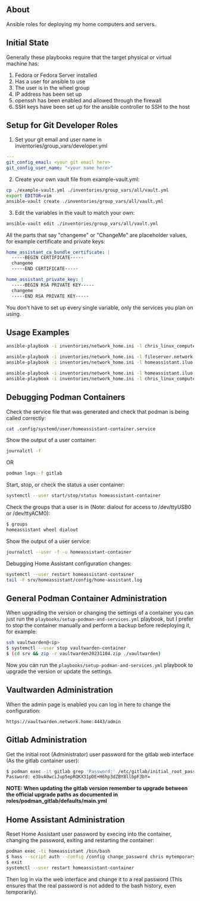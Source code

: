## About

Ansible roles for deploying my home computers and servers.

## Initial State

Generally these playbooks require that the target physical or virtual machine has:
1. Fedora or Fedora Server installed
2. Has a user for ansible to use
3. The user is in the wheel group
4. IP address has been set up
5. openssh has been enabled and allowed through the firewall
5. SSH keys have been set up for the ansible controller to SSH to the host

## Setup for Git Developer Roles

1. Set your git email and user name in inventories/group_vars/developer.yml
```yaml
---
git_config_email: <your git email here>
git_config_user_name: "<your name here>"
```
2. Create your own vault file from example-vault.yml:
```bash
cp ./example-vault.yml ./inventories/group_vars/all/vault.yml
export EDITOR=vim
ansible-vault create ./inventories/group_vars/all/vault.yml
```
3. Edit the variables in the vault to match your own:
```bash
ansible-vault edit ./inventories/group_vars/all/vault.yml
```
All the parts that say "changeme" or "ChangeMe" are placeholder values, for example certificate and private keys:
```yaml
home_assistant_ca_bundle_certificate: |
  -----BEGIN CERTIFICATE-----
  changeme
  -----END CERTIFICATE-----

home_assistant_private_key: |
  -----BEGIN RSA PRIVATE KEY-----
  changeme
  -----END RSA PRIVATE KEY-----
```
You don't have to set up every single variable, only the services you plan on using.

## Usage Examples

```bash
ansible-playbook -i inventories/network_home.ini -l chris_linux_computer -K --ask-vault-pass playbooks/setup-desktop.yml
```

```bash
ansible-playbook -i inventories/network_home.ini -l fileserver.network.home -K --ask-vault-pass playbooks/setup-server.yml
ansible-playbook -i inventories/network_home.ini -l homeassistant.iluo.xyz -K --ask-vault-pass playbooks/setup-server.yml
```

```bash
ansible-playbook -i inventories/network_home.ini -l homeassistant.iluo.xyz -K --ask-vault-pass playbooks/setup-podman-and-services.yml
ansible-playbook -i inventories/network_home.ini -l chris_linux_computer -K --ask-vault-pass playbooks/setup-podman-and-services.yml
```

## Debugging Podman Containers

Check the service file that was generated and check that podman is being called correctly:
```bash
cat .config/systemd/user/homeassistant-container.service
```

Show the output of a user container:
```bash
journalctl -f
```
OR
```bash
podman logs -f gitlab
```

Start, stop, or check the status a user container:
```bash
systemctl --user start/stop/status homeassistant-container
```

Check the groups that a user is in (Note: dialout for access to /dev/ttyUSB0 or /dev/ttyACM0):
```bash
$ groups
homeassistant wheel dialout
```

Show the output of a user service:
```bash
journalctl --user -f -u homeassistant-container
```

Debugging Home Assistant configuration changes:
```bash
systemctl --user restart homeassistant-container
tail -F srv/homeassistant/config/home-assistant.log
```

## General Podman Container Administration

When upgrading the version or changing the settings of a container you can just run the `playbooks/setup-podman-and-services.yml` playbook, but I prefer to stop the container manually and perform a backup before redeploying it, for example:
```bash
ssh vaultwarden@<ip>
$ systemctl --user stop vaultwarden-container
$ (cd srv && zip -r vaultwarden20231104.zip ./vaultwarden)
```
Now you can run the `playbooks/setup-podman-and-services.yml` playbook to upgrade the version or update the settings.

## Vaultwarden Administration

When the admin page is enabled you can log in here to change the configuration:
```
https://vaultwarden.network.home:4443/admin
```

## Gitlab Administration

Get the initial root (Administrator) user password for the gitlab web interface (As the gitlab container user):
```bash
$ podman exec -it gitlab grep 'Password:' /etc/gitlab/initial_root_password
Password: e3bvA0wciJup5epRQKX31pDE+H6hp3dZBY8llbpF3bY=
```

**NOTE: When updating the gitlab version remember to upgrade between the official upgrade paths as documented in roles/podman_gitlab/defaults/main.yml**

## Home Assistant Administration

Reset Home Assistant user password by execing into the container, changing the password, exiting and restarting the container:
```bash
podman exec -ti homeassistant /bin/bash
$ hass --script auth --config /config change_password chris mytemporarypassword
$ exit
systemctl --user restart homeassistant-container
```
Then log in via the web interface and change it to a real password (This ensures that the real password is not added to the bash history, even temporarily).
